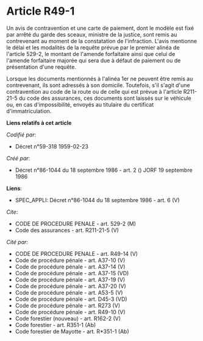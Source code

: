 # Article R49-1

Un avis de contravention et une carte de paiement, dont le modèle est fixé par arrêté du garde des sceaux, ministre de la
justice, sont remis au contrevenant au moment de la constatation de l'infraction. L'avis mentionne le délai et les modalités
de la requête prévue par le premier alinéa de l'article 529-2, le montant de l'amende forfaitaire ainsi que celui de l'amende
forfaitaire majorée qui sera due à défaut de paiement ou de présentation d'une requête.

Lorsque les documents mentionnés à l'alinéa 1er ne peuvent être remis au contrevenant, ils sont adressés à son domicile.
Toutefois, s'il s'agit d'une contravention au code de la route ou de celle qui est prévue à l'article R211-21-5 du code des
assurances, ces documents sont laissés sur le véhicule ou, en cas d'impossibilité, envoyés au titulaire du certificat
d'immatriculation.

**Liens relatifs à cet article**

_Codifié par_:

  - Décret n°59-318 1959-02-23

_Créé par_:

  - Décret n°86-1044 du 18 septembre 1986 - art. 2 () JORF 19 septembre 1986

**Liens**:

  - SPEC_APPLI: Décret n°86-1044 du 18 septembre 1986 - art. 6 (V)

_Cite_:

  - CODE DE PROCEDURE PENALE - art. 529-2 (M)
  - Code des assurances - art. R211-21-5 (V)

_Cité par_:

  - CODE DE PROCEDURE PENALE - art. R49-14 (V)
  - Code de procédure pénale - art. A37-10 (V)
  - Code de procédure pénale - art. A37-14 (V)
  - Code de procédure pénale - art. A37-15 (VD)
  - Code de procédure pénale - art. A37-19 (V)
  - Code de procédure pénale - art. A37-20 (V)
  - Code de procédure pénale - art. A53-5 (V)
  - Code de procédure pénale - art. D45-3 (VD)
  - Code de procédure pénale - art. R273 (V)
  - Code de procédure pénale - art. R49-10 (V)
  - Code forestier (nouveau) - art. R162-2 (V)
  - Code forestier - art. R351-1 (Ab)
  - Code forestier de Mayotte - art. R*351-1 (Ab)
